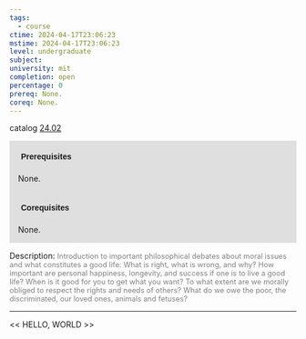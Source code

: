 ```yaml
---
tags:
  - course
ctime: 2024-04-17T23:06:23
mstime: 2024-04-17T23:06:23
level: undergraduate
subject: 
university: mit
completion: open
percentage: 0
prereq: None.
coreq: None.
---
```


catalog [24.02](http://student.mit.edu/catalog/m24a.html#24.02)

<span style="display: block; padding: 15px; background-color: rgb(100, 100, 100, 0.2);"><font id="m_prereq2841_0" style="display: block; font-family: Arial, sans-serif; font-weight: bold; padding: 5px">Prerequisites</font><br><span id="prereq2841_0">None.</span></span>
<span style="display: block; padding: 15px; background-color: rgb(100, 100, 100, 0.2);"><font id="m_coreq2841_0" style="display: block; font-family: Arial, sans-serif; font-weight: bold; padding: 5px">Corequisites</font><br><span id="coreq2841_0">None.</span></span>

<font style="">Description:</font>
<font style="color: grey; font-size: 0.8rem;">Introduction to important philosophical debates about moral issues and what constitutes a good life: What is right, what is wrong, and why? How important are personal happiness, longevity, and success if one is to live a good life? When is it good for you to get what you want? To what extent are we morally obliged to respect the rights and needs of others? What do we owe the poor, the discriminated, our loved ones, animals and fetuses?</font>



---

<< HELLO, WORLD >>
